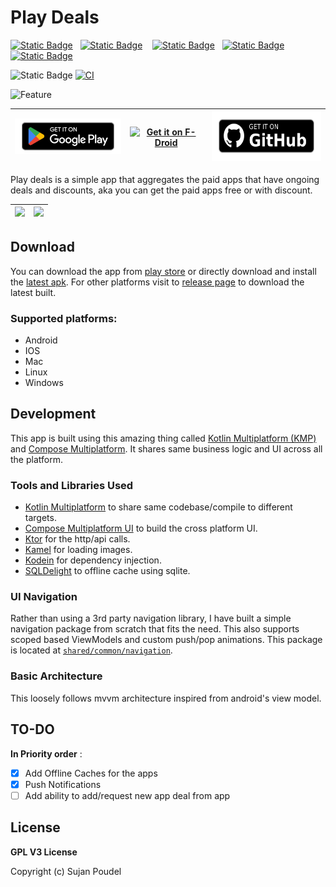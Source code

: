 # Play Deals

[![Static Badge](https://img.shields.io/badge/Android-black?logo=android&logoColor=white&color=%234889f5)](https://play.google.com/store/apps/details?id=me.sujanpoudel.playdeals)
&nbsp;
[![Static Badge](https://img.shields.io/badge/IOS-grey?logo=apple)](https://github.com/psuzn/app-deals/releases/latest)
&nbsp;&nbsp;
[![Static Badge](https://img.shields.io/badge/macOS-black?logo=apple)](https://github.com/psuzn/app-deals/releases/latest)
&nbsp;
[![Static Badge](https://img.shields.io/badge/Windows-green?logo=windows&color=blue)](https://github.com/psuzn/app-deals/releases/latest)
&nbsp;
[![Static Badge](https://img.shields.io/badge/Linux-white?logo=linux&logoColor=white&color=grey)](https://github.com/psuzn/app-deals/releases/latest)
&nbsp;

![Static Badge](https://img.shields.io/badge/License-GPL--v3-brightgreen)
[![CI](https://github.com/psuzn/Play-Deals/actions/workflows/CI.yaml/badge.svg)](https://github.com/psuzn/Play-Deals/actions/workflows/CI.yaml)

![Feature](metadata/en-US/images/featureGraphic.png)

| <a href="https://play.google.com/store/apps/details?id=me.sujanpoudel.playdeals"> <img src="media/badge-get-on-google-play.png" width="200" alt="Get it on Google play"> </a> | <a href="https://f-droid.org/packages/me.sujanpoudel.playdeals"> <img src="https://fdroid.gitlab.io/artwork/badge/get-it-on.png" alt="Get it on F-Droid" height="80"> <a/> | <a href="https://github.com/psuzn/app-deals/releases/latest"> <img src="media/badge-get-it-on-github.png" height="80" alt="Get it on GitHub"> </a> |
|-------------------------------------------------------------------------------------------------------------------------------------------------------------------------------|----------------------------------------------------------------------------------------------------------------------------------------------------------------------------|:--------------------------------------------------------------------------------------------------------------------------------------------------:|

Play deals is a simple app that aggregates the paid apps that have ongoing deals and discounts, aka you can get the
paid apps free or with discount.

| <img src="metadata/en-US/images/phoneScreenshots/1.png" width="95%" > | <img src="metadata/en-US/images/phoneScreenshots/3.png"  width="95%" > |
|-----------------------------------------------------------------------|:----------------------------------------------------------------------:|

## Download

You can download the app from [play store](https://play.google.com/store/apps/details?id=me.sujanpoudel.playdeals) or
directly download and install the [latest apk](https://github.com/psuzn/app-deals/releases/latest). For other platforms
visit to [release page](https://github.com/psuzn/app-deals/releases/latest) to download the latest built.

### Supported platforms:

- Android
- IOS
- Mac
- Linux
- Windows

## Development

This app is built using this amazing thing
called [Kotlin Multiplatform (KMP)](https://kotlinlang.org/docs/multiplatform.html)
and [Compose Multiplatform](https://www.jetbrains.com/lp/compose-multiplatform/).
It shares same business logic and UI across all the platform.

### Tools and Libraries Used

- [Kotlin Multiplatform](https://kotlinlang.org/docs/multiplatform.html) to share same codebase/compile to different
  targets.
- [Compose Multiplatform UI](https://www.jetbrains.com/lp/compose-multiplatform/) to build the cross platform UI.
- [Ktor](https://www.jetbrains.com/lp/compose-multiplatform/) for the http/api calls.
- [Kamel](https://github.com/Kamel-Media/Kamel) for loading images.
- [Kodein](https://github.com/kosi-libs/Kodein) for dependency injection.
- [SQLDelight](https://github.com/cashapp/sqldelight) to offline cache using sqlite.

### UI Navigation

Rather than using a 3rd party navigation library, I have built a simple navigation package from scratch that fits the
need. This also supports scoped based ViewModels and custom push/pop animations. This package is located
at [`shared/common/navigation`](shared/src/commonMain/kotlin/me/sujanpoudel/playdeals/common/navigation).

### Basic Architecture

This loosely follows mvvm architecture inspired from android's view model.

## TO-DO

**In Priority order** :

- [x] Add Offline Caches for the apps
- [x] Push Notifications
- [ ] Add ability to add/request new app deal from app

## License

**GPL V3 License**

Copyright (c) Sujan Poudel

